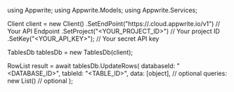 using Appwrite;
using Appwrite.Models;
using Appwrite.Services;

Client client = new Client()
    .SetEndPoint("https://<REGION>.cloud.appwrite.io/v1") // Your API Endpoint
    .SetProject("<YOUR_PROJECT_ID>") // Your project ID
    .SetKey("<YOUR_API_KEY>"); // Your secret API key

TablesDb tablesDb = new TablesDb(client);

RowList result = await tablesDb.UpdateRows(
    databaseId: "<DATABASE_ID>",
    tableId: "<TABLE_ID>",
    data: [object], // optional
    queries: new List<string>() // optional
);
